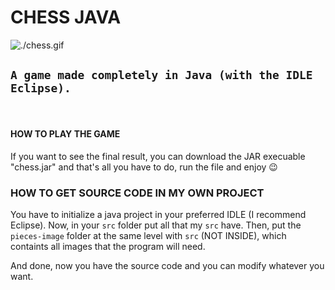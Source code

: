 # CHESS JAVA

![./chess.gif](chess-gif)

## `A game made completely in Java (with the IDLE Eclipse).`

<br />

#### HOW TO PLAY THE GAME

If you want to see the final result, you can download the JAR execuable "chess.jar" and that's all you have to do, run the file and enjoy 😉

### HOW TO GET SOURCE CODE IN MY OWN PROJECT

You have to initialize a java project in your preferred IDLE (I recommend Eclipse). Now, in your `src` folder put all that my `src` have. Then, put the `pieces-image` folder at the same level with `src` (NOT INSIDE), which containts all images that the program will need.

And done, now you have the source code and you can modify whatever you want.
